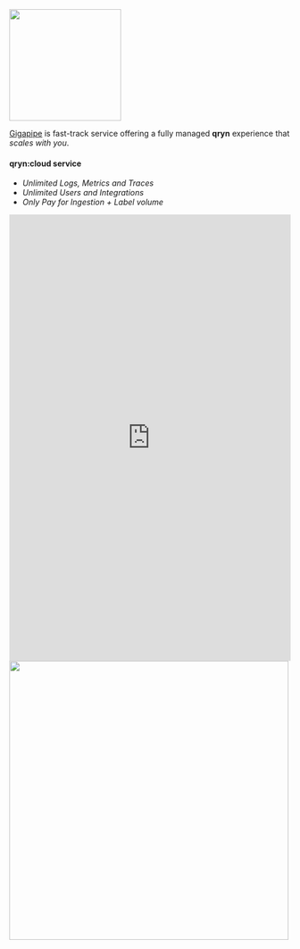 <img src="https://nca.vc/wp-content/uploads/2020/11/Gigapipe_Logo-removebg-preview.png" width=200/>

[Gigapipe](https://gigapipe.com/) is fast-track service offering a fully managed **qryn** experience that _scales with you_.

#### qryn:cloud service

* _Unlimited Logs, Metrics and Traces_
* _Unlimited Users and Integrations_
* _Only Pay for Ingestion + Label volume_

<iframe height="600" width="100%" scrolling="no" border=0 src="https://qryn.metrico.in/cloud/pricing.html" style="height: 800px; width: 100%; border: 0px; background: #FFF;"></iframe>

<a href="https://gigapipe.com">
<img src="https://user-images.githubusercontent.com/1423657/199832448-b5b42495-bd88-45b5-a455-2e57fe828c63.png" width=500 />
</a>

<br> 
